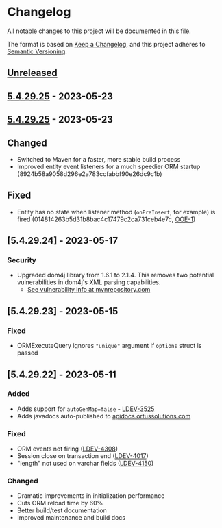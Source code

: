# Changelog

All notable changes to this project will be documented in this file.

The format is based on [Keep a Changelog](https://keepachangelog.com/en/1.0.0/),
and this project adheres to [Semantic Versioning](https://semver.org/spec/v2.0.0.html).

## [Unreleased]

## [5.4.29.25] - 2023-05-23

## [5.4.29.25] - 2023-05-23

## Changed

-   Switched to Maven for a faster, more stable build process
-   Improved entity event listeners for a much speedier ORM startup (8924b58a9058d296e2a783ccfabbf90e26dc9c1b)

## Fixed

-   Entity has no state when listener method (`onPreInsert`, for example) is fired (014814263b5d31b8bac4c17479c2ca731ceb4e7c, [OOE-1](https://ortussolutions.atlassian.net/browse/OOE-1))

## [5.4.29.24] - 2023-05-17

### Security

-   Upgraded dom4j library from 1.6.1 to 2.1.4. This removes two potential vulnerabilities in dom4j's XML parsing capabilities.
    -   [See vulnerability info at mvnrepository.com](https://mvnrepository.com/artifact/dom4j/dom4j/1.6.1)

## [5.4.29.23] - 2023-05-15

### Fixed

-   ORMExecuteQuery ignores `"unique"` argument if `options` struct is passed

## [5.4.29.22] - 2023-05-11

### Added

-   Adds support for `autoGenMap=false` - [LDEV-3525](https://luceeserver.atlassian.net/browse/LDEV-3525)
-   Adds javadocs auto-published to [apidocs.ortussolutions.com](https://apidocs.ortussolutions.com/#/lucee/hibernate-extension/)

### Fixed

-   ORM events not firing ([LDEV-4308](https://luceeserver.atlassian.net/browse/LDEV-4308))
-   Session close on transaction end ([LDEV-4017](https://luceeserver.atlassian.net/browse/LDEV-4017))
-   "length" not used on varchar fields ([LDEV-4150](https://luceeserver.atlassian.net/browse/LDEV-4150))

### Changed

-   Dramatic improvements in initialization performance
-   Cuts ORM reload time by 60%
-   Better build/test documentation
-   Improved maintenance and build docs

[Unreleased]: https://github.com/Ortus-Solutions/extension-hibernate/compare/v5.4.29.25...HEAD

[5.4.29.25]: https://github.com/Ortus-Solutions/extension-hibernate/compare/v5.4.29.25...v5.4.29.25

[5.4.29.25]: https://github.com/Ortus-Solutions/extension-hibernate/compare/f8cb1d6cc327727bd190a94210241354ed82b643...v5.4.29.25
